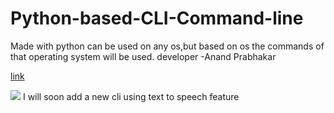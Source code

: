 # Python-based-CLI-Command-line
Made with python can be used on any os,but based on os the commands of that operating system will be used.   developer -Anand Prabhakar

[link](https://git.io/JJNoj)

![](https://github.com/anandprabhakar0507/Python-based-CLI-Command-line-by-Anand-Prabhakar/blob/master/python%20cli%20by%20ap.gif?raw=true)
I will soon add a new cli using text to speech feature
